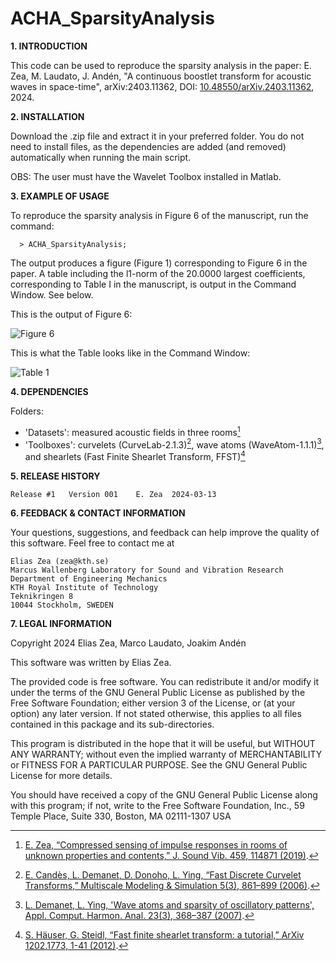 # ACHA_SparsityAnalysis

**1. INTRODUCTION**

This code can be used to reproduce the sparsity analysis in the paper:
  E. Zea, M. Laudato, J. Andén, "A continuous boostlet transform for acoustic waves in space-time", arXiv:2403.11362, DOI: [10.48550/arXiv.2403.11362](https://doi.org/10.48550/arXiv.2403.11362), 2024. 

**2. INSTALLATION**

Download the .zip file and extract it in your preferred folder. You do not need to install files, as the dependencies are added (and removed) automatically when running the main script. 

OBS: The user must have the Wavelet Toolbox installed in Matlab. 

**3. EXAMPLE OF USAGE**

  To reproduce the sparsity analysis in Figure 6 of the manuscript, run the command: 

      > ACHA_SparsityAnalysis;

  The output produces a figure (Figure 1) corresponding to Figure 6 in the paper. 
  A table including the l1-norm of the 20.0000 largest coefficients, corresponding 
  to Table I in the manuscript, is output in the Command Window. See below. 

This is the output of Figure 6:

![Figure 6](https://github.com/eliaszea/ACHA_SparsityAnalysis/blob/main/Fig6.jpg)

This is what the Table looks like in the Command Window: 

![Table 1](https://github.com/eliaszea/ACHA_SparsityAnalysis/blob/main/Table1.jpg)

**4. DEPENDENCIES**

Folders:    

- 'Datasets':          measured acoustic fields in three rooms[^1]
- 'Toolboxes':         curvelets (CurveLab-2.1.3)[^2], wave atoms (WaveAtom-1.1.1)[^3], and shearlets (Fast Finite Shearlet Transform, FFST)[^4]

[^1]: [E. Zea, “Compressed sensing of impulse responses in rooms of unknown properties and contents,” J. Sound Vib. 459, 114871 (2019)](https://doi.org/10.1016/j.jsv.2019.114871).
[^2]: [E. Candès, L. Demanet, D. Donoho, L. Ying, “Fast Discrete Curvelet Transforms,” Multiscale Modeling & Simulation 5(3), 861–899 (2006)](https://doi.org/10.1137/05064182X).
[^3]: [L. Demanet, L. Ying, 'Wave atoms and sparsity of oscillatory patterns', Appl. Comput. Harmon. Anal. 23(3), 368–387 (2007)](https://doi.org/10.1016/j.acha.2007.03.003).
[^4]: [S. Häuser, G. Steidl, “Fast finite shearlet transform: a tutorial,” ArXiv 1202.1773, 1-41 (2012)](https://arxiv.org/abs/1202.1773).

**5. RELEASE HISTORY**

	Release #1	 Version 001 	E. Zea	2024-03-13

**6. FEEDBACK & CONTACT INFORMATION**

Your questions, suggestions, and feedback can help improve the quality of this software. Feel free to contact me at

	Elias Zea (zea@kth.se)
	Marcus Wallenberg Laboratory for Sound and Vibration Research
	Department of Engineering Mechanics
	KTH Royal Institute of Technology
	Teknikringen 8
	10044 Stockholm, SWEDEN

**7. LEGAL INFORMATION**

Copyright 2024 Elias Zea, Marco Laudato, Joakim Andén

This software was written by Elias Zea. 

The provided code is free software. You can redistribute it and/or modify it under the terms of the GNU General Public License as published by the Free Software Foundation; either version 3 of the License, or (at your option) any later version. If not stated otherwise, this applies to all files contained in this package and its sub-directories. 

This program is distributed in the hope that it will be useful, but WITHOUT ANY WARRANTY; without even the implied warranty of MERCHANTABILITY or FITNESS FOR A PARTICULAR PURPOSE.  See the GNU General Public License for more details.

You should have received a copy of the GNU General Public License
along with this program; if not, write to the Free Software Foundation, Inc., 59 Temple Place, Suite 330, Boston, MA  02111-1307  USA
